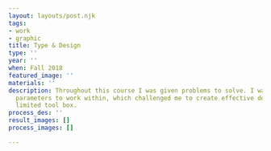 ```yaml
---
layout: layouts/post.njk
tags:
- work
- graphic
title: Type & Design
type: ''
year: ''
when: Fall 2018
featured_image: ''
materials: ''
description: Throughout this course I was given problems to solve. I was also given
  parameters to work within, which challenged me to create effective design with a
  limited tool box.
process_des: ''
result_images: []
process_images: []

---
```

